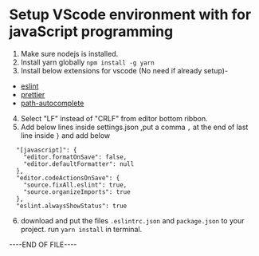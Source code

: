 # Setup VScode environment with for javaScript programming

1. Make sure nodejs is installed.
2. Install yarn globally `npm install -g yarn`
3. Install below extensions for vscode (No need if already setup)-

- [eslint](https://marketplace.visualstudio.com/items?itemName=dbaeumer.vscode-eslint)
- [prettier](https://marketplace.visualstudio.com/items?itemName=esbenp.prettier-vscode)
- [path-autocomplete](https://marketplace.visualstudio.com/items?itemName=ionutvmi.path-autocomplete)

4. Select "LF" instead of "CRLF" from editor bottom ribbon.
5. Add below lines inside settings.json ,put a comma `,` at the end of last line inside `}` and add below

```
  "[javascript]": {
    "editor.formatOnSave": false,
    "editor.defaultFormatter": null
  },
  "editor.codeActionsOnSave": {
    "source.fixAll.eslint": true,
    "source.organizeImports": true
  },
  "eslint.alwaysShowStatus": true

```

6. download and put the files `.eslintrc.json` and `package.json` to your project. run `yarn install` in terminal.

----END OF FILE----